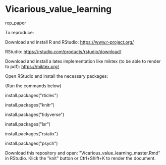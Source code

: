 # Vicarious_value_learning
 rep_paper

To reproduce:

Download and install R and RStudio:
https://www.r-project.org/

RStudio:
https://rstudio.com/products/rstudio/download/

Download and install a latex implementation like miktex (to be able to render to pdf):
https://miktex.org/

Open RStudio and install the necessary packages:

(Run the commands below)

 install.packages("rticles")
 
 install.packages("knitr")
 
 install.packages("tidyverse")
 
 install.packages("lsr")
 
 install.packages("rstatix")
 
 install.packages("psych")  

Download this repository and open: "Vicarious_value_learning_master.Rmd" in RStudio. 
Klick the "knit" button or Ctrl+Shift+K to render the document.
